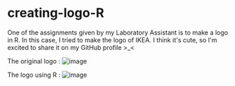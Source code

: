 # creating-logo-R
One of the assignments given by my Laboratory Assistant is to make a logo in R. In this case, I tried to make the logo of IKEA. I think it's cute, so I'm excited to share it on my GitHub profile >_&lt; 

The original logo :
![image](https://user-images.githubusercontent.com/114327773/196062814-c392d66d-8f67-4f83-b2a2-8340d7704be9.png)

The logo using R :
![image](https://user-images.githubusercontent.com/114327773/196062854-7dbdff23-7eb8-4ef5-8669-60975cf2798f.png)
